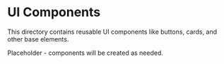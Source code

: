 # UI Components

This directory contains reusable UI components like buttons, cards, and other base elements.

Placeholder - components will be created as needed.
